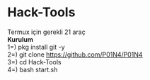 # Hack-Tools
Termux için gerekli 21 araç
<br><b>Kurulum</b><br>
1=) pkg install git -y<br>
2=) git clone https://github.com/P01N4/P01N4<br>
3=) cd Hack-Tools<br>
4=) bash  start.sh
